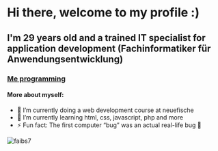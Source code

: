 # Hi there, welcome to my profile :)

## I'm 29 years old and a trained IT specialist for application development (Fachinformatiker für Anwendungsentwicklung)
### [Me programming](https://giphy.com/gifs/JIX9t2j0ZTN9S)

#### More about myself:

- 🔭 I’m currently doing a web development course at neuefische
- 🌱 I’m currently learning html, css, javascript, php and more
- ⚡ Fun fact: The first computer “bug” was an actual real-life bug :bug:

<p> <img src="https://github-readme-stats.vercel.app/api?username=faibs7&show_icons=true&theme=radical" alt="faibs7" />
